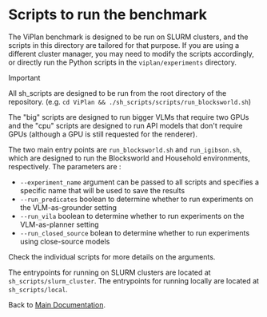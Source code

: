 # Scripts to run the benchmark

The ViPlan benchmark is designed to be run on SLURM clusters, and the scripts in this directory are tailored for that purpose. If you are using a different cluster manager, you may need to modify the scripts accordingly, or directly run the Python scripts in the `viplan/experiments` directory.

> [!IMPORTANT]
> All sh_scripts are designed to be run from the root directory of the repository. (e.g. `cd ViPlan && ./sh_scripts/scripts/run_blocksworld.sh`)

The "big" scripts are designed to run bigger VLMs that require two GPUs and the "cpu" scripts are designed to run API models that don't require GPUs (although a GPU is still requested for the renderer).

The two main entry points are `run_blocksworld.sh` and `run_igibson.sh`, which are designed to run the Blocksworld and Household environments, respectively. The parameters are :
- `--experiment_name` argument can be passed to all scripts and specifies a specific name that will be used to save the results
- `--run_predicates` boolean to determine whether to run experiments on the VLM-as-grounder setting
- `--run_vila` boolean to determine whether to run experiments on the VLM-as-planner setting
- `--run_closed_source` bolean to determine whether to run experiments using close-source models

Check the individual scripts for more details on the arguments.

The entrypoints for running on SLURM clusters are located at `sh_scripts/slurm_cluster`. The entrypoints for running locally are located at `sh_scripts/local`.


Back to [Main Documentation](../README.md).